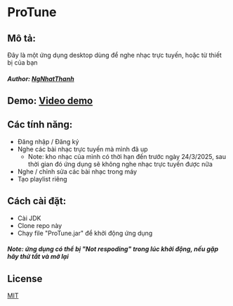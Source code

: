 # ProTune

## Mô tả: 
Đây là một ứng dụng desktop dùng để nghe nhạc trực tuyến, hoặc từ thiết bị của bạn

##### Author: [NgNhatThanh](https://github.com/NgNhatThanh)   

## Demo: [Video demo](https://youtu.be/2QaZM-9FqP8)

## Các tính năng:
- Đăng nhập / Đăng ký
- Nghe các bài nhạc trực tuyến mà mình đã up
    - Note: kho nhạc của mình có thời hạn đến trước ngày 24/3/2025, sau thời gian đó ứng dụng sẽ không nghe nhạc trực tuyến được nữa
- Nghe / chỉnh sửa các bài nhạc trong máy 
- Tạo playlist riêng

## Cách cài đặt:
- Cài JDK
- Clone repo này
- Chạy file "ProTune.jar" để khởi động ứng dụng
##### Note: ứng dụng có thể bị "Not respoding" trong lúc khởi động, nếu gặp hãy thử tắt và mở lại 

## License

[MIT](https://choosealicense.com/licenses/mit/)


